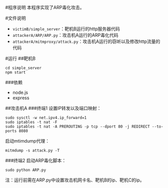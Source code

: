 #程序说明
本程序实现了ARP毒化攻击。

#文件说明
- `victimB/simple_server`：靶机B运行的http服务器代码
- `attackerA/ARP/ARP.py`：攻击机A运行的ARP毒化代码
- `attackerA/mitmproxy/attack.py`：攻击机A运行的窃听以及修改http流量的代码

#运行
##靶机B
```
cd simple_server
npm start
```

###依赖
- node.js
- express

##攻击机A
###终端1
设置IP转发以及端口映射：

```
sudo sysctl -w net.ipv4.ip_forward=1		
sudo iptables -t nat -F						
sudo iptables -t nat -A PREROUTING -p tcp --dport 80 -j REDIRECT --to-ports 8080
```
启动mtimdump代理：

```
mitmdump -s attack.py -T
```


###终端2
启动ARP毒化脚本：

```
sudo python ARP.py
```

注：运行前需在ARP.py中设置攻击机网卡名、靶机B的ip、靶机C的ip。







